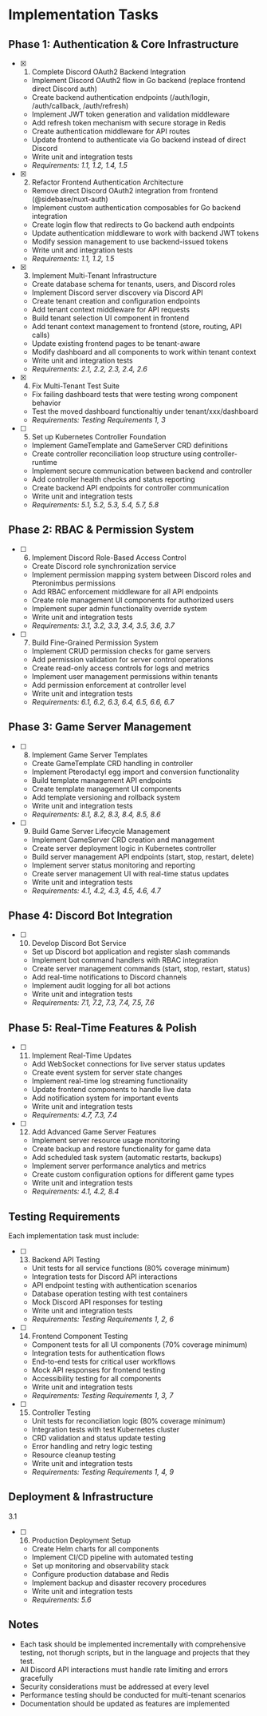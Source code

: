 # Implementation Tasks

## Phase 1: Authentication & Core Infrastructure

- [x] 1. Complete Discord OAuth2 Backend Integration
  - Implement Discord OAuth2 flow in Go backend (replace frontend direct Discord auth)
  - Create backend authentication endpoints (/auth/login, /auth/callback, /auth/refresh)
  - Implement JWT token generation and validation middleware
  - Add refresh token mechanism with secure storage in Redis
  - Create authentication middleware for API routes
  - Update frontend to authenticate via Go backend instead of direct Discord
  - Write unit and integration tests
  - _Requirements: 1.1, 1.2, 1.4, 1.5_

- [x] 2. Refactor Frontend Authentication Architecture
  - Remove direct Discord OAuth2 integration from frontend (@sidebase/nuxt-auth)
  - Implement custom authentication composables for Go backend integration
  - Create login flow that redirects to Go backend auth endpoints
  - Update authentication middleware to work with backend JWT tokens
  - Modify session management to use backend-issued tokens
  - Write unit and integration tests
  - _Requirements: 1.1, 1.2, 1.5_

- [x] 3. Implement Multi-Tenant Infrastructure
  - Create database schema for tenants, users, and Discord roles
  - Implement Discord server discovery via Discord API
  - Create tenant creation and configuration endpoints
  - Add tenant context middleware for API requests
  - Build tenant selection UI component in frontend
  - Add tenant context management to frontend (store, routing, API calls)
  - Update existing frontend pages to be tenant-aware
  - Modify dashboard and all components to work within tenant context
  - Write unit and integration tests
  - _Requirements: 2.1, 2.2, 2.3, 2.4, 2.6_

- [x] 4. Fix Multi-Tenant Test Suite


  - Fix failing dashboard tests that were testing wrong component behavior
  - Test the moved dashboard functionaltiy under tenant/xxx/dashboard
  - _Requirements: Testing Requirements 1, 3_

- [ ] 5. Set up Kubernetes Controller Foundation
  - Implement GameTemplate and GameServer CRD definitions
  - Create controller reconciliation loop structure using controller-runtime
  - Implement secure communication between backend and controller
  - Add controller health checks and status reporting
  - Create backend API endpoints for controller communication
  - Write unit and integration tests
  - _Requirements: 5.1, 5.2, 5.3, 5.4, 5.7, 5.8_

## Phase 2: RBAC & Permission System

- [ ] 6. Implement Discord Role-Based Access Control
  - Create Discord role synchronization service
  - Implement permission mapping system between Discord roles and Pteronimbus permissions
  - Add RBAC enforcement middleware for all API endpoints
  - Create role management UI components for authorized users
  - Implement super admin functionality override system
  - Write unit and integration tests
  - _Requirements: 3.1, 3.2, 3.3, 3.4, 3.5, 3.6, 3.7_

- [ ] 7. Build Fine-Grained Permission System
  - Implement CRUD permission checks for game servers
  - Add permission validation for server control operations
  - Create read-only access controls for logs and metrics
  - Implement user management permissions within tenants
  - Add permission enforcement at controller level
  - Write unit and integration tests
  - _Requirements: 6.1, 6.2, 6.3, 6.4, 6.5, 6.6, 6.7_

## Phase 3: Game Server Management

- [ ] 8. Implement Game Server Templates
  - Create GameTemplate CRD handling in controller
  - Implement Pterodactyl egg import and conversion functionality
  - Build template management API endpoints
  - Create template management UI components
  - Add template versioning and rollback system
  - Write unit and integration tests
  - _Requirements: 8.1, 8.2, 8.3, 8.4, 8.5, 8.6_

- [ ] 9. Build Game Server Lifecycle Management
  - Implement GameServer CRD creation and management
  - Create server deployment logic in Kubernetes controller
  - Build server management API endpoints (start, stop, restart, delete)
  - Implement server status monitoring and reporting
  - Create server management UI with real-time status updates
  - Write unit and integration tests
  - _Requirements: 4.1, 4.2, 4.3, 4.5, 4.6, 4.7_

## Phase 4: Discord Bot Integration

- [ ] 10. Develop Discord Bot Service
  - Set up Discord bot application and register slash commands
  - Implement bot command handlers with RBAC integration
  - Create server management commands (start, stop, restart, status)
  - Add real-time notifications to Discord channels
  - Implement audit logging for all bot actions
  - Write unit and integration tests
  - _Requirements: 7.1, 7.2, 7.3, 7.4, 7.5, 7.6_

## Phase 5: Real-Time Features & Polish

- [ ] 11. Implement Real-Time Updates
  - Add WebSocket connections for live server status updates
  - Create event system for server state changes
  - Implement real-time log streaming functionality
  - Update frontend components to handle live data
  - Add notification system for important events
  - Write unit and integration tests
  - _Requirements: 4.7, 7.3, 7.4_

- [ ] 12. Add Advanced Game Server Features
  - Implement server resource usage monitoring
  - Create backup and restore functionality for game data
  - Add scheduled task system (automatic restarts, backups)
  - Implement server performance analytics and metrics
  - Create custom configuration options for different game types
  - Write unit and integration tests
  - _Requirements: 4.1, 4.2, 8.4_

## Testing Requirements

Each implementation task must include:

- [ ] 13. Backend API Testing
  - Unit tests for all service functions (80% coverage minimum)
  - Integration tests for Discord API interactions
  - API endpoint testing with authentication scenarios
  - Database operation testing with test containers
  - Mock Discord API responses for testing
  - Write unit and integration tests
  - _Requirements: Testing Requirements 1, 2, 6_

- [ ] 14. Frontend Component Testing
  - Component tests for all UI components (70% coverage minimum)
  - Integration tests for authentication flows
  - End-to-end tests for critical user workflows
  - Mock API responses for frontend testing
  - Accessibility testing for all components
  - Write unit and integration tests
  - _Requirements: Testing Requirements 1, 3, 7_

- [ ] 15. Controller Testing
  - Unit tests for reconciliation logic (80% coverage minimum)
  - Integration tests with test Kubernetes cluster
  - CRD validation and status update testing
  - Error handling and retry logic testing
  - Resource cleanup testing
  - Write unit and integration tests
  - _Requirements: Testing Requirements 1, 4, 9_

## Deployment & Infrastructure
3.1
- [ ] 16. Production Deployment Setup
  - Create Helm charts for all components
  - Implement CI/CD pipeline with automated testing
  - Set up monitoring and observability stack
  - Configure production database and Redis
  - Implement backup and disaster recovery procedures
  - Write unit and integration tests
  - _Requirements: 5.6_

## Notes

- Each task should be implemented incrementally with comprehensive testing, not thorugh scripts, but in the language and projects that they test.
- All Discord API interactions must handle rate limiting and errors gracefully
- Security considerations must be addressed at every level
- Performance testing should be conducted for multi-tenant scenarios
- Documentation should be updated as features are implemented